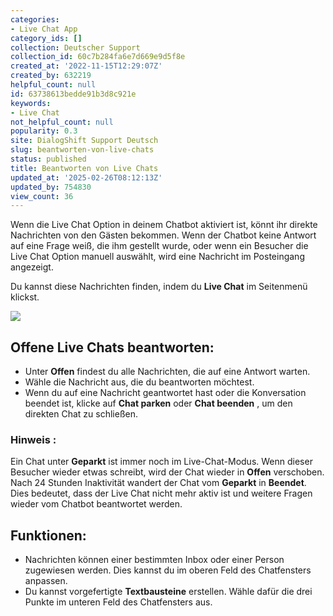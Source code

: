 ```yaml
---
categories:
- Live Chat App
category_ids: []
collection: Deutscher Support
collection_id: 60c7b284fa6e7d669e9d5f8e
created_at: '2022-11-15T12:29:07Z'
created_by: 632219
helpful_count: null
id: 63738613bedde91b3d8c921e
keywords:
- Live Chat
not_helpful_count: null
popularity: 0.3
site: DialogShift Support Deutsch
slug: beantworten-von-live-chats
status: published
title: Beantworten von Live Chats
updated_at: '2025-02-26T08:12:13Z'
updated_by: 754830
view_count: 36
---
```


Wenn die Live Chat Option in deinem Chatbot aktiviert ist, könnt ihr direkte Nachrichten von den Gästen bekommen. Wenn der Chatbot keine Antwort auf eine Frage weiß, die ihm gestellt wurde, oder wenn ein Besucher die Live Chat Option manuell auswählt, wird eine Nachricht im Posteingang angezeigt. 

Du kannst diese Nachrichten finden, indem du **Live Chat** im Seitenmenü klickst. 

![](https://s3.amazonaws.com/helpscout.net/docs/assets/60c74eabb899954cddd470ce/images/67b5d9930bc35217a6feabc1/file-2Q1fi8hPvR.png)

## Offene Live Chats beantworten: 

  * Unter **Offen** findest du alle Nachrichten, die auf eine Antwort warten. 
  * Wähle die Nachricht aus, die du beantworten möchtest. 
  * Wenn du auf eine Nachricht geantwortet hast oder die Konversation beendet ist, klicke auf **Chat parken** oder **Chat beenden** , um den direkten Chat zu schließen. 



### **Hinweis** : 

Ein Chat unter **Geparkt** ist immer noch im Live-Chat-Modus. Wenn dieser Besucher wieder etwas schreibt, wird der Chat wieder in **Offen** verschoben. Nach 24 Stunden Inaktivität wandert der Chat vom **Geparkt** in **Beendet**. Dies bedeutet, dass der Live Chat nicht mehr aktiv ist und weitere Fragen wieder vom Chatbot beantwortet werden. 

## Funktionen: 

  * Nachrichten können einer bestimmten Inbox oder einer Person zugewiesen werden. Dies kannst du im oberen Feld des Chatfensters anpassen. 
  * Du kannst vorgefertigte **Textbausteine** erstellen. Wähle dafür die drei Punkte im unteren Feld des Chatfensters aus.